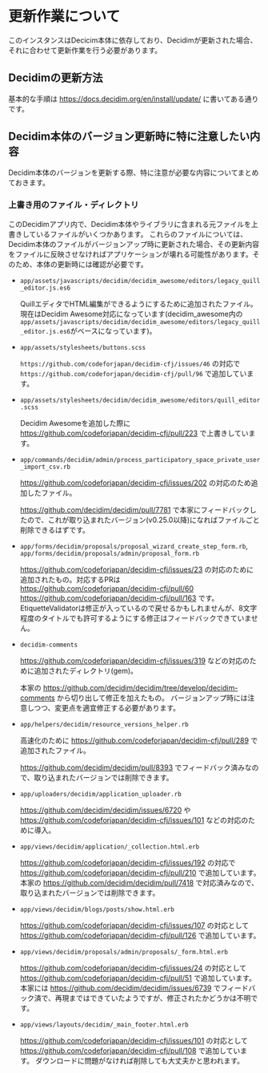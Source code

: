 # 更新作業について

このインスタンスはDecicim本体に依存しており、Decidimが更新された場合、それに合わせて更新作業を行う必要があります。

## Decidimの更新方法

基本的な手順は https://docs.decidim.org/en/install/update/ に書いてある通りです。

## Decidim本体のバージョン更新時に特に注意したい内容

Decidim本体のバージョンを更新する際、特に注意が必要な内容についてまとめておきます。

### 上書き用のファイル・ディレクトリ

このDecidimアプリ内で、Decidim本体やライブラリに含まれる元ファイルを上書きしているファイルがいくつかあります。
これらのファイルについては、Decidim本体のファイルがバージョンアップ時に更新された場合、その更新内容をファイルに反映させなければアプリケーションが壊れる可能性があります。そのため、本体の更新時には確認が必要です。

* `app/assets/javascripts/decidim/decidim_awesome/editors/legacy_quill_editor.js.es6`

  QuillエディタでHTML編集ができるようにするために追加されたファイル。現在はDecidim Awesome対応になっています(decidim_awesome内の`app/assets/javascripts/decidim/decidim_awesome/editors/legacy_quill_editor.js.es6`がベースになっています)。

* `app/assets/stylesheets/buttons.scss`

  `https://github.com/codeforjapan/decidim-cfj/issues/46` の対応で `https://github.com/codeforjapan/decidim-cfj/pull/96` で追加しています。

* `app/assets/stylesheets/decidim/decidim_awesome/editors/quill_editor.scss`

  Decidim Awesomeを追加した際に https://github.com/codeforjapan/decidim-cfj/pull/223 で上書きしています。

* `app/commands/decidim/admin/process_participatory_space_private_user_import_csv.rb`

  https://github.com/codeforjapan/decidim-cfj/issues/202 の対応のため追加したファイル。

  https://github.com/decidim/decidim/pull/7781 で本家にフィードバックしたので、これが取り込まれたバージョン(v0.25.0以降)になればファイルごと削除できるはずです。

* `app/forms/decidim/proposals/proposal_wizard_create_step_form.rb`, `app/forms/decidim/proposals/admin/proposal_form.rb`

  https://github.com/codeforjapan/decidim-cfj/issues/23 の対応のために追加されたもの。対応するPRは https://github.com/codeforjapan/decidim-cfj/pull/60 https://github.com/codeforjapan/decidim-cfj/pull/163 です。
  EtiquetteValidatorは修正が入っているので戻せるかもしれませんが、8文字程度のタイトルでも許可するようにする修正はフィードバックできていません。

* `decidim-comments`

  https://github.com/codeforjapan/decidim-cfj/issues/319 などの対応のために追加されたディレクトリ(gem)。

  本家の https://github.com/decidim/decidim/tree/develop/decidim-comments から切り出して修正を加えたもの。
  バージョンアップ時には注意しつつ、変更点を適宜修正する必要があります。

* `app/helpers/decidim/resource_versions_helper.rb`

  高速化のために https://github.com/codeforjapan/decidim-cfj/pull/289 で追加されたファイル。

  https://github.com/decidim/decidim/pull/8393 でフィードバック済みなので、取り込まれたバージョンでは削除できます。

* `app/uploaders/decidim/application_uploader.rb`

  https://github.com/decidim/decidim/issues/6720 や https://github.com/codeforjapan/decidim-cfj/issues/101 などの対応のために導入。

* `app/views/decidim/application/_collection.html.erb`

  https://github.com/codeforjapan/decidim-cfj/issues/192 の対応で https://github.com/codeforjapan/decidim-cfj/pull/210 で追加しています。
  本家の https://github.com/decidim/decidim/pull/7418 で対応済みなので、取り込まれたバージョンでは削除できます。

* `app/views/decidim/blogs/posts/show.html.erb`

  https://github.com/codeforjapan/decidim-cfj/issues/107 の対応として https://github.com/codeforjapan/decidim-cfj/pull/126 で追加しています。


* `app/views/decidim/proposals/admin/proposals/_form.html.erb`

  https://github.com/codeforjapan/decidim-cfj/issues/24 の対応として https://github.com/codeforjapan/decidim-cfj/pull/51 で追加しています。
  本家には https://github.com/decidim/decidim/issues/6739 でフィードバック済で、再現まではできていたようですが、修正されたかどうかは不明です。

* `app/views/layouts/decidim/_main_footer.html.erb`

  https://github.com/codeforjapan/decidim-cfj/issues/101 の対応として https://github.com/codeforjapan/decidim-cfj/pull/108 で追加しています。
  ダウンロードに問題がなければ削除しても大丈夫かと思われます。

